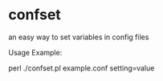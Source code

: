 # confset
an easy way to set variables in config files

Usage Example: 

perl ./confset.pl example.conf setting=value



 
